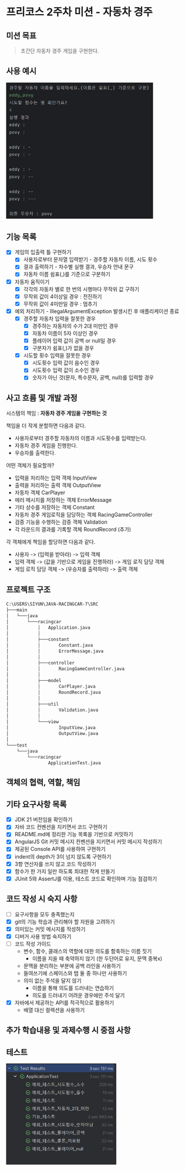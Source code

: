 # 프리코스 2주차 미션 - 자동차 경주

## 미션 목표 

> 초간단 자동차 경주 게임을 구현한다.

## 사용 예시 

<img alt="실행 결과 프리뷰" src="./docs/images/preview.png" style="width:400px" />

## 기능 목록 

- [x] 게임의 입출력 틀 구현하기
    - [x] 사용자로부터 문자열 입력받기 - 경주할 자동차 이름, 시도 횟수
    - [x] 결과 출력하기 - 차수별 실행 결과, 우승자 안내 문구
    - [x] 자동차 이름 쉼표(,)를 기준으로 구분하기
- [x] 자동차 움직이기
    - [x] 각각의 자동차 별로 한 번의 시행마다 무작위 값 구하기
    - [x] 무작위 값이 4이상일 경우 : 전진하기
    - [x] 무작위 값이 4미만일 경우 : 멈추기
- [x] 예외 처리하기 - IllegalArgumentException 발생시킨 후 애플리케이션 종료
    - [x] 경주할 자동차 입력을 잘못한 경우
        - [x] 경주하는 자동차의 수가 2대 미만인 경우
        - [x] 자동차 이름이 5자 이상인 경우
        - [x] 플레이어 입력 값이 공백 or null일 경우
        - [x] 구분자가 쉼표(,)가 없을 경우
    - [x] 시도할 횟수 입력을 잘못한 경우
        - [x] 시도횟수 입력 값이 음수인 경우
        - [x] 시도횟수 입력 값이 소수인 경우
        - [x] 숫자가 아닌 것(문자, 특수문자, 공백, null)를 입력할 경우

## 사고 흐름 및 개발 과정

시스템의 책임 : **자동차 경주 게임을 구현하는 것**

책임을 더 작게 분할하면 다음과 같다.
- 사용자로부터 경주할 자동차의 이름과 시도횟수를 입력받는다.
- 자동차 경주 게임을 진행한다.
- 우승자를 출력한다.

어떤 객체가 필요할까?
- 입력을 처리하는 입력 객체 InputView
- 출력을 처리하는 출력 객체 OutputView
- 자동차 객체 CarPlayer
- 에러 메시지를 저장하는 객체 ErrorMessage
- 기타 상수를 저장하는 객체 Constant
- 자동차 경주 게임로직을 담당하는 객체 RacingGameController
- 검증 기능을 수행하는 검증 객체 Validation
- 각 라운드의 결과를 기록할 객체 RoundRecord (추가)

각 객체에게 책임을 할당하면 다음과 같다.
- 사용자 -> (입력을 받아라) -> 입력 객체
- 입력 객체 -> (값을 기반으로 게임을 진행하라) -> 게임 로직 담당 객체
- 게임 로직 담당 객체 -> (우승자를 출력하라) -> 출력 객체

## 프로젝트 구조

```text
C:\USERS\SIYUN\JAVA-RACINGCAR-7\SRC
├───main
│   └───java
│       └───racingcar
│           │   Application.java
│           │
│           ├───constant
│           │       Constant.java
│           │       ErrorMessage.java
│           │
│           ├───controller
│           │       RacingGameController.java
│           │
│           ├───model
│           │       CarPlayer.java
│           │       RoundRecord.java
│           │
│           ├───util
│           │       Validation.java
│           │
│           └───view
│                   InputView.java
│                   OutputView.java
│
└───test
    └───java
        └───racingcar
                ApplicationTest.java
```

## 객체의 협력, 역할, 책임


## 기타 요구사항 목록 

- [x] JDK 21 버전임을 확인하기
- [x] 자바 코드 컨벤션을 지키면서 코드 구현하기
- [x] README.md에 정리한 기능 목록을 기반으로 커밋하기
- [x] AngularJS Git 커밋 메시지 컨벤션을 지키면서 커밋 메시지 작성하기
- [x] 제공된 Console API를 사용하여 구현하기
- [x] indent의 depth가 3이 넘지 않도록 구현하기
- [x] 3항 연산자를 쓰지 않고 코드 작성하기
- [x] 함수가 한 가지 일만 하도록 최대한 작게 만들기
- [x] JUnit 5와 AssertJ를 이용, 테스트 코드로 확인하며 기능 점검하기

## 코드 작성 시 숙지 사항

- [ ] 요구사항을 모두 충족했는지
- [x] git의 기능 학습과 관리해야 할 자원을 고려하기
- [x] 의미있는 커밋 메시지를 작성하기
- [x] 디버거 사용 방법 숙지하기
- [ ] 코드 작성 가이드
    - 변수, 함수, 클래스의 역할에 대한 의도를 함축하는 이름 짓기
        - 이름을 지을 때 축약하지 않기 (한 두단어로 유지, 문맥 중복x)
    - 문맥을 분리하는 부분에 공백 라인을 사용하기
    - 들여쓰기에 스페이스와 탭 둘 중 하나만 사용하기
    - 의미 없는 주석을 달지 않기
        - 이름을 통해 의도를 드러내는 연습하기
        - 의도를 드러내기 어려운 경우에만 주석 달기
- [x] 자바에서 제공하는 API를 적극적으로 활용하기
    - 배열 대신 컬렉션을 사용하기

## 추가 학습내용 및 과제수행 시 중점 사항



## 테스트

<img alt="테스트 결과" src="./docs/images/test.png" style="width:300px" />



